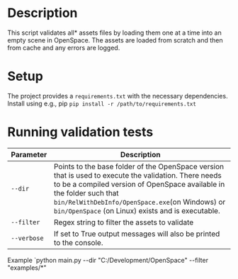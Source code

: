 # Description
This script validates all* assets files by loading them one at a time into an empty scene in OpenSpace. The assets are loaded from scratch and then from cache and any errors are logged.

# Setup
The project provides a `requirements.txt` with the necessary dependencies. Install using e.g., pip `pip install -r /path/to/requirements.txt`

# Running validation tests

| Parameter | Description |
| --------- | ----------- |
| `--dir` | Points to the base folder of the OpenSpace version that is used to execute the validation. There needs to be a compiled version of OpenSpace available in the folder such that `bin/RelWithDebInfo/OpenSpace.exe`(on Windows) or `bin/OpenSpace` (on Linux) exists and is executable.|
| `--filter` | Regex string to filter the assets to validate |
| `--verbose` | If set to True output messages will also be printed to the console. |

Example `python main.py --dir "C:/Development/OpenSpace" --filter "examples/*"